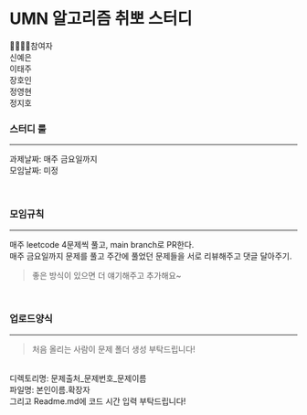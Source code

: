 # UMN 알고리즘 취뽀 스터디

👨‍👩‍👧‍👦참여자 <br>
신예은 <br>
이태주 <br>
장호인 <br>
정영현 <br>
정지호 <br>

### 스터디 룰
---
과제날짜: 매주 금요일까지 <br>
모임날짜: 미정

<br>

### 모임규칙
---
매주 leetcode 4문제씩 풀고, main branch로 PR한다. <br>
매주 금요일까지 문제를 풀고 주간에 풀었던 문제들을 서로 리뷰해주고 댓글 달아주기. <br>

> 좋은 방식이 있으면 더 얘기해주고 추가해요~

<br>

### 업로드양식
---
> 처음 올리는 사람이 문제 폴더 생성 부탁드립니다!
<br>
디렉토리명: 문제출처_문제번호_문제이름 <br>
파일명: 본인이름.확장자 <br>
그리고 Readme.md에 코드 시간 입력 부탁드립니다! <br>

###

